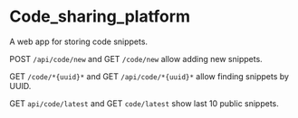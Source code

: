 # Code_sharing_platform
A web app for storing code snippets.

POST `/api/code/new` and GET `/code/new` allow adding new snippets.

GET `/code/*{uuid}*` and GET `/api/code/*{uuid}*` allow finding snippets by UUID.

GET `api/code/latest` and GET `code/latest` show last 10 public snippets.
